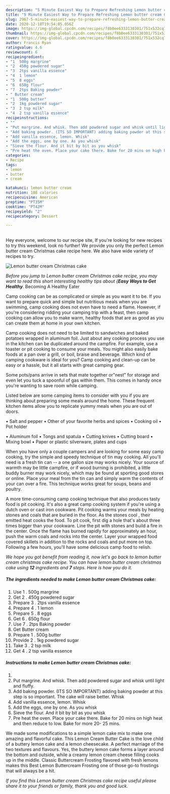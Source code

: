 ```yaml
---
description: "5 Minute Easiest Way to Prepare Refreshing Lemon butter cream Christmas cake"
title: "5 Minute Easiest Way to Prepare Refreshing Lemon butter cream Christmas cake"
slug: 2967-5-minute-easiest-way-to-prepare-refreshing-lemon-butter-cream-christmas-cake
date: 2020-12-18T19:54:05.056Z
image: https://img-global.cpcdn.com/recipes/f8b0ee6333130301/751x532cq70/lemon-butter-cream-christmas-cake-recipe-main-photo.jpg
thumbnail: https://img-global.cpcdn.com/recipes/f8b0ee6333130301/751x532cq70/lemon-butter-cream-christmas-cake-recipe-main-photo.jpg
cover: https://img-global.cpcdn.com/recipes/f8b0ee6333130301/751x532cq70/lemon-butter-cream-christmas-cake-recipe-main-photo.jpg
author: Francis Ryan
ratingvalue: 4.6
reviewcount: 6
recipeingredient:
- "1  500g margrine"
- "2  450g powdered sugar"
- "3  2tps vanilla essence"
- "4  1 lemon"
- "5  8 eggs"
- "6  650g flour"
- "7  2tps Baking powder"
- " Butter cream"
- "1  500g butter"
- "2  1kg powdered sugar"
- "3  2 tsp milk"
- "4  2 tsp vanilla essence"
recipeinstructions:
- ""
- "Put margrine. And whisk. Then add powdered sugar and whisk until light and fluffy."
- "Add baking powder. (ITS SO IMPORTANT) adding baking powder at this step is so important. The cake will raise better. Whisk"
- "Add vanilla essence, lemon. Whisk"
- "Add the eggs, one by one. As you whisk"
- "Sieve the flour. And it bit by bit as you whisk"
- "Pre heat the oven. Place your cake there. Bake for 20 mins on high heat and then reduce to low. Bake for more 20- 25 mins."
categories:
- Recipe
tags:
- lemon
- butter
- cream

katakunci: lemon butter cream 
nutrition: 188 calories
recipecuisine: American
preptime: "PT35M"
cooktime: "PT42M"
recipeyield: "2"
recipecategory: Dessert

---
```

<br>
Hey everyone, welcome to our recipe site, If you're looking for new recipes to try this weekend, look no further! We provide you only the perfect Lemon butter cream Christmas cake recipe here. We also have wide variety of recipes to try.
<br>


![Lemon butter cream Christmas cake](https://img-global.cpcdn.com/recipes/f8b0ee6333130301/751x532cq70/lemon-butter-cream-christmas-cake-recipe-main-photo.jpg)

<i>Before you jump to Lemon butter cream Christmas cake recipe, you may want to read this short interesting healthy tips about {<strong>Easy Ways to Get Healthy</strong>.</i>
Becoming A Healthy Eater

    
Camp cooking can be as complicated or simple as you want it to be. If you want to prepare quick and simple but nutritious meals when you are swimming, camp cooking does not even have to need a flame. However, if you're considering ridding your camping trip with a feast, then camp cooking can allow you to make warm, healthy foods that are as good as you can create them at home in your own kitchen.

Camp cooking does not need to be limited to sandwiches and baked potatoes wrapped in aluminum foil.  Just about any cooking process you use in the kitchen can be duplicated around the campfire. For example, use a toaster or pit cooking to consume your meals. You might also easily bake foods at a pan over a grill, or boil, braise and beverage. Which kind of camping cookware is ideal for you? Camp cooking and clean-up can be easy or a hassle, but it all starts with great camping gear.

Some pots/pans arrive in sets that mate together or"nest" for storage and even let you tuck a spoonful of gas within them. This comes in handy once you're wanting to save room while camping.

Listed below are some camping items to consider with you if you are thinking about preparing some meals around the home. These frequent kitchen items allow you to replicate yummy meals when you are out of doors.

• Salt and pepper
• Other of your favorite herbs and spices
• Cooking oil
• Pot holder

• Aluminum foil
• Tongs and spatula
• Cutting knives
• Cutting board
• Mixing bowl
• Paper or plastic silverware, plates and cups

When you have only a couple campers and are looking for some easy camp cooking, try the simple and speedy technique of tin may cooking. All you'll need is a fresh tin can -- a one gallon size may works nicely. Your source of warmth may be little campfire, or if wood burning is prohibited, a little buddy burner may work nicely, which may be found at sporting good stores or online. Place your meal from the tin can and simply warm the contents of your can over a fire.  This technique works great for soups, beans and poultry.

A more time-consuming camp cooking technique that also produces tasty food is pit cooking.  It's also a great camp cooking system if you're using a dutch oven or cast iron cookware. Pit cooking warms your meals by heating stones and coals that are buried in the floor. As the stones cool , their emitted heat cooks the food. To pit cook, first dig a hole that's about three times bigger than your cookware. Line the pit with stones and build a fire in the center. Once the flame has burned rapidly for approximately an hour, push the warm coals and rocks into the center. Layer your wrapped food covered skillets in addition to the rocks and coals and put more on top. Following a few hours, you'll have some delicious camp food to relish.


<i>We hope you got benefit from reading it, now let's go back to lemon butter cream christmas cake recipe. You can have lemon butter cream christmas cake using <strong>12</strong> ingredients and <strong>7</strong> steps. Here is how you do it.
</i>

##### The ingredients needed to make Lemon butter cream Christmas cake:

1. Use 1 . 500g margrine
1. Get 2 . 450g powdered sugar
1. Prepare 3 . 2tps vanilla essence
1. Prepare 4 . 1 lemon
1. Prepare 5 . 8 eggs
1. Get 6 . 650g flour
1. Use 7 . 2tps Baking powder
1. Get  Butter cream
1. Prepare 1 . 500g butter
1. Provide 2 . 1kg powdered sugar
1. Take 3 . 2 tsp milk
1. Get 4 . 2 tsp vanilla essence


##### Instructions to make Lemon butter cream Christmas cake:

1. 
1. Put margrine. And whisk. Then add powdered sugar and whisk until light and fluffy.
1. Add baking powder. (ITS SO IMPORTANT) adding baking powder at this step is so important. The cake will raise better. Whisk
1. Add vanilla essence, lemon. Whisk
1. Add the eggs, one by one. As you whisk
1. Sieve the flour. And it bit by bit as you whisk
1. Pre heat the oven. Place your cake there. Bake for 20 mins on high heat and then reduce to low. Bake for more 20- 25 mins.


We made some modifications to a simple lemon cake mix to make one amazing and flavorful cake. This Lemon Cream Butter Cake is the love child of a buttery lemon cake and a lemon cheesecake. A perfect marriage of the two textures and flavours. Yes, the buttery lemon cake forms a layer around the bottom and outside, while a creamy lemon cream cheese filling cooks up in the middle. Classic Buttercream Frosting flavored with fresh lemons makes this Best Lemon Buttercream Frosting one of those go-to frostings that will always be a hit. 

<i>If you find this Lemon butter cream Christmas cake recipe useful please share it to your friends or family, thank you and good luck.</i>
